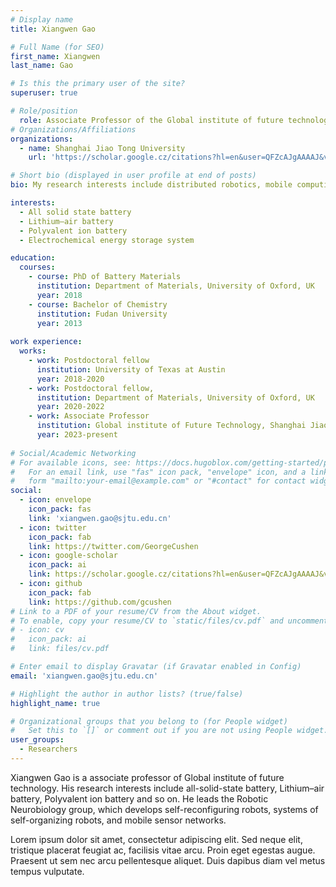 ```yaml
---
# Display name
title: Xiangwen Gao

# Full Name (for SEO)
first_name: Xiangwen
last_name: Gao

# Is this the primary user of the site?
superuser: true

# Role/position
  role: Associate Professor of the Global institute of future technology
# Organizations/Affiliations
organizations:
  - name: Shanghai Jiao Tong University
    url: 'https://scholar.google.cz/citations?hl=en&user=QFZcAJgAAAAJ&view_op=list_works&sortby=pubdate'

# Short bio (displayed in user profile at end of posts)
bio: My research interests include distributed robotics, mobile computing and programmable matter.

interests:
  - All solid state battery
  - Lithium–air battery
  - Polyvalent ion battery
  - Electrochemical energy storage system

education:
  courses:
    - course: PhD of Battery Materials
      institution: Department of Materials, University of Oxford, UK
      year: 2018
    - course: Bachelor of Chemistry 
      institution: Fudan University
      year: 2013
      
work experience:
  works:
    - work: Postdoctoral fellow
      institution: University of Texas at Austin
      year: 2018-2020
    - work: Postdoctoral fellow, 
      institution: Department of Materials, University of Oxford, UK
      year: 2020-2022 
    - work: Associate Professor
      institution: Global institute of Future Technology, Shanghai Jiao Tong University
      year: 2023-present
      
# Social/Academic Networking
# For available icons, see: https://docs.hugoblox.com/getting-started/page-builder/#icons
#   For an email link, use "fas" icon pack, "envelope" icon, and a link in the
#   form "mailto:your-email@example.com" or "#contact" for contact widget.
social:
  - icon: envelope
    icon_pack: fas
    link: 'xiangwen.gao@sjtu.edu.cn'
  - icon: twitter
    icon_pack: fab
    link: https://twitter.com/GeorgeCushen
  - icon: google-scholar
    icon_pack: ai
    link: https://scholar.google.cz/citations?hl=en&user=QFZcAJgAAAAJ&view_op=list_works&sortby=pubdate
  - icon: github
    icon_pack: fab
    link: https://github.com/gcushen
# Link to a PDF of your resume/CV from the About widget.
# To enable, copy your resume/CV to `static/files/cv.pdf` and uncomment the lines below.
# - icon: cv
#   icon_pack: ai
#   link: files/cv.pdf

# Enter email to display Gravatar (if Gravatar enabled in Config)
email: 'xiangwen.gao@sjtu.edu.cn'

# Highlight the author in author lists? (true/false)
highlight_name: true

# Organizational groups that you belong to (for People widget)
#   Set this to `[]` or comment out if you are not using People widget.
user_groups:
  - Researchers
---
```


Xiangwen Gao is a associate professor of Global institute of future technology. His research interests include all-solid-state battery, Lithium–air battery, Polyvalent ion battery and so on. He leads the Robotic Neurobiology group, which develops self-reconfiguring robots, systems of self-organizing robots, and mobile sensor networks.

Lorem ipsum dolor sit amet, consectetur adipiscing elit. Sed neque elit, tristique placerat feugiat ac, facilisis vitae arcu. Proin eget egestas augue. Praesent ut sem nec arcu pellentesque aliquet. Duis dapibus diam vel metus tempus vulputate.

